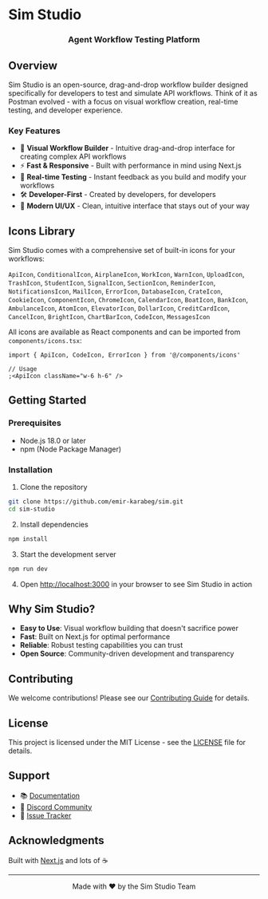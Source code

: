 # Sim Studio

<p align="center">
  <!-- You can add your logo here -->
  <h3 align="center">Agent Workflow Testing Platform</h3>
</p>

## Overview

Sim Studio is an open-source, drag-and-drop workflow builder designed specifically for developers to test and simulate API workflows. Think of it as Postman evolved - with a focus on visual workflow creation, real-time testing, and developer experience.

### Key Features

- 🎨 **Visual Workflow Builder** - Intuitive drag-and-drop interface for creating complex API workflows
- ⚡ **Fast & Responsive** - Built with performance in mind using Next.js
- 🔄 **Real-time Testing** - Instant feedback as you build and modify your workflows
- 🛠️ **Developer-First** - Created by developers, for developers
- 📱 **Modern UI/UX** - Clean, intuitive interface that stays out of your way

## Icons Library

Sim Studio comes with a comprehensive set of built-in icons for your workflows:

`ApiIcon`, `ConditionalIcon`, `AirplaneIcon`, `WorkIcon`, `WarnIcon`, `UploadIcon`, `TrashIcon`, `StudentIcon`, `SignalIcon`, `SectionIcon`, `ReminderIcon`, `NotificationsIcon`, `MailIcon`, `ErrorIcon`, `DatabaseIcon`, `CrateIcon`, `CookieIcon`, `ComponentIcon`, `ChromeIcon`, `CalendarIcon`, `BoatIcon`, `BankIcon`, `AmbulanceIcon`, `AtomIcon`, `ElevatorIcon`, `DollarIcon`, `CreditCardIcon`, `CancelIcon`, `BrightIcon`, `ChartBarIcon`, `CodeIcon`, `MessagesIcon`

All icons are available as React components and can be imported from `components/icons.tsx`:

```tsx
import { ApiIcon, CodeIcon, ErrorIcon } from '@/components/icons'

// Usage
;<ApiIcon className="w-6 h-6" />
```

## Getting Started

### Prerequisites

- Node.js 18.0 or later
- npm (Node Package Manager)

### Installation

1. Clone the repository

```bash
git clone https://github.com/emir-karabeg/sim.git
cd sim-studio
```

2. Install dependencies

```bash
npm install
```

3. Start the development server

```bash
npm run dev
```

4. Open [http://localhost:3000](http://localhost:3000) in your browser to see Sim Studio in action

## Why Sim Studio?

- **Easy to Use**: Visual workflow building that doesn't sacrifice power
- **Fast**: Built on Next.js for optimal performance
- **Reliable**: Robust testing capabilities you can trust
- **Open Source**: Community-driven development and transparency

## Contributing

We welcome contributions! Please see our [Contributing Guide](CONTRIBUTING.md) for details.

## License

This project is licensed under the MIT License - see the [LICENSE](LICENSE) file for details.

## Support

- 📚 [Documentation](docs/README.md)
- 💬 [Discord Community](your-discord-link)
- 🐛 [Issue Tracker](issues)

## Acknowledgments

Built with [Next.js](https://nextjs.org/) and lots of ☕

---

<p align="center">Made with ❤️ by the Sim Studio Team</p>
